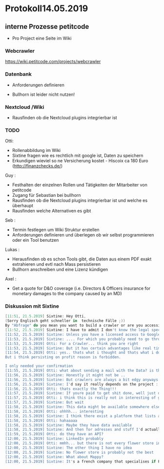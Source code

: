 <!-- TITLE: Protokolle -->
<!-- SUBTITLE: A quick summary of Protokolle -->

# Protokoll14.05.2019
## interne Prozesse petitcode

- Pro Project eine Seite im Wiki


### Webcrawler

https://wiki.petitcode.com/projects/webcrawler


### Datenbank

- Anforderungen definieren

- Bullhorn ist leider nicht nutzen!


### Nextcloud /Wiki

- Rausfinden ob die Nextcloud plugins integrierbar ist

### TODO

Otti:

- Rollenabbildung im Wiki
- Sixtine fragen wie es rechtlich mit google ist, Daten zu speichern
- Erkundigen wieviel so ne Versicherung kostet - Hiscoix ca 180 Euro (http://finanzchecks.de/)
 

Guy :

- Festhalten der einzelnen Rollen und Tätigkeiten der Mitarbeiter von petitcode
- Zugang für Sebastian bei bullhorn
- Rausfinden ob die Nextcloud plugins integrierbar ist und welche es überhaupt
- Rausfinden welche Alternativen es gibt

Seb :

- Termin festlegen um Wiki Struktur erstellen
- Anforderungen definieren und überlegen ob wir selbst programmieren oder ein Tool benutzen

Lukas :

- Herausfinden ob es schon Tools gibt, die Daten aus einem PDF exakt extrahieren und evtl nach Mass persistieren
- Bullhorn anschreiben und eine Lizenz kündigen

Axel :

- Get a quote for D&O coverage (i.e. Directors & Officers insurance for monetary damages to the company caused by an MD)


### Diskussion mit Sixtine 


```powershell
[11:51, 21.5.2019] Sixtine: Hey Otti, 
(Sorry Englisch geht schneller in  technische Fälle ;))
By "Abfrage" do you mean you want to build a crawler or are you accessing the Google maps API directly ? I believe those are two options with different legal requirements
[11:52, 21.5.2019] Sixtine: I have to admit I don't know the legal specifics, rules of thumb I'd say it's probably not really possible.
[11:52, 21.5.2019] Sixtine: Unless you have a licensed access to Google Maps API
[11:53, 21.5.2019] Sixtine: .... For which you probably need to go through the horrible hassle of creating a Google company account etc etc
[11:53, 21.5.2019] Otti: For a Crawler... think you are right
[11:53, 21.5.2019] Sixtine: But it has certain advantages like real time queries etc
[11:54, 21.5.2019] Otti: yes.. thats what i thought and thats what i do in another project.
But i think persisting on profit reason is forbidden.

I only needed your confirmation
[11:55, 21.5.2019] Otti: what about sending a mail with the Data? is this forbidden??? 🤪
[11:56, 21.5.2019] Sixtine: Honestly it might not be ..
[11:56, 21.5.2019] Sixtine: But crawlers are always a bit edgy anyways
[11:56, 21.5.2019] Sixtine: I'd say it really depends on the project : if you're paid for doing smth super professional then go to the API
[11:56, 21.5.2019] Otti: thats exactly the Thing!!!
[11:57, 21.5.2019] Sixtine: If youre paid to get shit done, well just do whatever they will never come look for you
[11:57, 21.5.2019] Otti: i think this is really not in interesting of google
[11:57, 21.5.2019] Sixtine: But wait
[11:58, 21.5.2019] Sixtine: This data might be available somewhere else
[11:58, 21.5.2019] Otti: ohhhh... interesting
[11:58, 21.5.2019] Sixtine: I think there exist a platform that lists all the stacks
[11:58, 21.5.2019] Otti: hahaaaaa
[11:58, 21.5.2019] Sixtine: Maybe they have data available
[11:58, 21.5.2019] Sixtine: And then for adresses and stuff I'd actually prefer LinkedIn than Google if you're looking at companies
[11:59, 21.5.2019] Otti: do they have an API?
[12:00, 21.5.2019] Sixtine: LinkedIn probably
[12:00, 21.5.2019] Otti: mmhh... but there is not every flower store in Linked in!
[12:00, 21.5.2019] Sixtine: The other thing I have no idea
[12:00, 21.5.2019] Sixtine: No flower store is probably not the best
[12:00, 21.5.2019] Sixtine: What about Mappy?
[12:00, 21.5.2019] Sixtine: It's a french company that specialises if POI references
```

